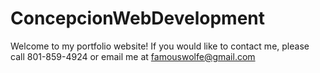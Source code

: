 # ConcepcionWebDevelopment

Welcome to my portfolio website! If you would like to contact me, please call 801-859-4924 or email me at famouswolfe@gmail.com
